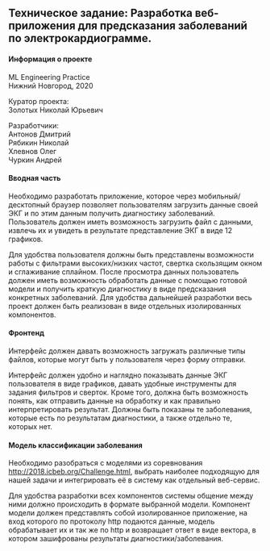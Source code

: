 ## Техническое задание: Разработка веб-приложения для предсказания заболеваний по электрокардиограмме.

#### Информация о проекте

ML Engineering Practice  
Нижний Новгород, 2020

Куратор проекта:  
Золотых Николай Юрьевич  
  
Разработчики:  
Антонов Дмитрий  
Рябикин Николай  
Хлевнов Олег  
Чуркин Андрей  

#### Вводная часть
Необходимо разработать приложение, которое через мобильный/десктопный браузер позволяет пользователям загрузить данные своей ЭКГ и по этим данным получить диагностику заболеваний. Пользователь должен иметь возможность загрузить файл с данными, извлечь их и увидеть в результате представление ЭКГ в виде 12 графиков.  

Для удобства пользователя должны быть представлены возможности работы с фильтрами высоких/низких частот, свертка скользящим окном и сглаживание сплайном. После просмотра данных пользователь должен иметь возможность обработать данные с помощью готовой модели и получить краткую диагностику в виде предсказания конкретных заболеваний. Для удобства дальнейшей разработки весь проект должен быть реализован в виде отдельных изолированных компонентов.

#### Фронтенд
Интерфейс должен давать возможность загружать различные типы файлов, которые могут быть у пользователя через форму отправки.  

Интерфейс должен удобно и наглядно показывать данные ЭКГ пользователя в виде графиков, давать удобные инструменты для задания фильтров и сверток. Кроме того, должна быть возможность понять, как отправить данные на обработку и как правильно интерпретировать результат. Должны быть показаны те заболевания, которые есть по результатам диагностики, а также отдельно те, которых нет.

#### Модель классификации заболевания
Необходимо разобраться с моделями из соревнования http://2018.icbeb.org/Challenge.html, выбрать наиболее подходящую для нашей задачи и интегрировать её в систему как отдельный веб-сервис.  

Для удобства разработки всех компонентов системы общение между ними должно происходить в формате выбранной модели. Компонент модели должен представлять собой изолированное приложение, на вход которого по протоколу http подаются данные, модель обрабатывает их и так же по http и возвращает ответ в виде вектора, в котором зашифрованы результаты диагностики/заболевания.

